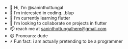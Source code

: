 - 👋 Hi, I’m @saninthottungal
- 👀 I’m interested in coding...blup
- 🌱 I’m currently learning flutter
- 💞️ I’m looking to collaborate on projects in flutter
- 📫 reach me at saninthottungalhere@gmail.com
- 😄 Pronouns: dude
- ⚡ Fun fact: i am actually pretending to be a programmer


